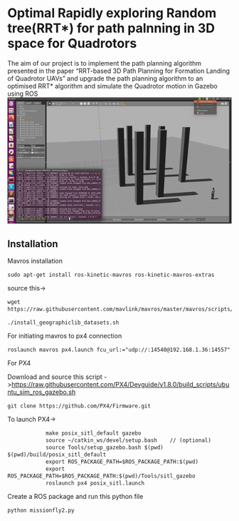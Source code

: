 # Optimal Rapidly exploring Random tree(RRT*) for path palnning in 3D space for Quadrotors

The aim of our project is to implement the path planning algorithm presented in the paper “RRT-based 3D Path Planning for Formation Landing of Quadrotor UAVs” 
and upgrade the path planning algorithm to an optimised RRT* algorithm and simulate the Quadrotor motion in Gazebo using ROS 
![Visualisation](/Results/GAzebo-simulation-without-prunin.gif)

## Installation

Mavros installation

```
sudo apt-get install ros-kinetic-mavros ros-kinetic-mavros-extras
```
source this-> 
```
wget https://raw.githubusercontent.com/mavlink/mavros/master/mavros/scripts/install_geographiclib_datasets.sh
```
```
./install_geographiclib_datasets.sh
```

For initiating mavros to px4 connection 
```
roslaunch mavros px4.launch fcu_url:="udp://:14540@192.168.1.36:14557"
```
For PX4

Download  and source this script ->https://raw.githubusercontent.com/PX4/Devguide/v1.8.0/build_scripts/ubuntu_sim_ros_gazebo.sh

```
git clone https://github.com/PX4/Firmware.git
```
To launch PX4->       
```                     cd <Firmware_clone>
			make posix_sitl_default gazebo
			source ~/catkin_ws/devel/setup.bash    // (optional)
			source Tools/setup_gazebo.bash $(pwd) $(pwd)/build/posix_sitl_default
			export ROS_PACKAGE_PATH=$ROS_PACKAGE_PATH:$(pwd)
			export ROS_PACKAGE_PATH=$ROS_PACKAGE_PATH:$(pwd)/Tools/sitl_gazebo
			roslaunch px4 posix_sitl.launch
```

Create a ROS package and run this python file 
```
python missionfly2.py

```







